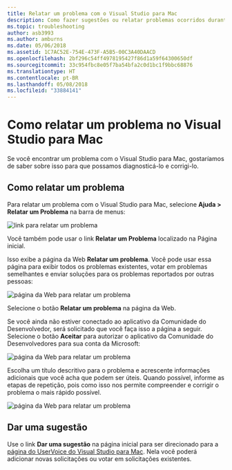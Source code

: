 ```yaml
---
title: Relatar um problema com o Visual Studio para Mac
description: Como fazer sugestões ou relatar problemas ocorridos durante o uso do Visual Studio para Mac.
ms.topic: troubleshooting
author: asb3993
ms.author: amburns
ms.date: 05/06/2018
ms.assetid: 1C7AC52E-754E-473F-A5B5-00C3A40DAACD
ms.openlocfilehash: 2bf296c54ff4978195427f86d1a59f64300650df
ms.sourcegitcommit: 33c954fbc8e05f7ba54bfa2c0d1bc1f9bbc68876
ms.translationtype: HT
ms.contentlocale: pt-BR
ms.lasthandoff: 05/08/2018
ms.locfileid: "33884141"
---
```

# <a name="how-to-report-a-problem-in-visual-studio-for-mac"></a>Como relatar um problema no Visual Studio para Mac

Se você encontrar um problema com o Visual Studio para Mac, gostaríamos de saber sobre isso para que possamos diagnosticá-lo e corrigi-lo. 

## <a name="how-to-report-a-problem"></a>Como relatar um problema

Para relatar um problema com o Visual Studio para Mac, selecione **Ajuda > Relatar um Problema** na barra de menus:

![link para relatar um problema](media/report-problem-image1.png)

Você também pode usar o link **Relatar um Problema** localizado na Página inicial.

Isso exibe a página da Web **Relatar um problema**. Você pode usar essa página para exibir todos os problemas existentes, votar em problemas semelhantes e enviar soluções para os problemas reportados por outras pessoas:

![página da Web para relatar um problema](media/report-problem-image2.png)

Selecione o botão **Relatar um problema** na página da Web. 

Se você ainda não estiver conectado ao aplicativo da Comunidade do Desenvolvedor, será solicitado que você faça isso a página a seguir. Selecione o botão **Aceitar** para autorizar o aplicativo da Comunidade do Desenvolvedores para sua conta da Microsoft:

![página da Web para relatar um problema](media/report-problem-image3.png)

Escolha um título descritivo para o problema e acrescente informações adicionais que você acha que podem ser úteis. Quando possível, informe as etapas de repetição, pois como isso nos permite compreender e corrigir o problema o mais rápido possível.

![página da Web para relatar um problema](media/report-problem-image4.png)

## <a name="provide-a-suggestion"></a>Dar uma sugestão

Use o link **Dar uma sugestão** na página inicial para ser direcionado para a [página do UserVoice do Visual Studio para Mac](https://visualstudio.uservoice.com/forums/563332-visual-studio-for-mac). Nela você poderá adicionar novas solicitações ou votar em solicitações existentes.